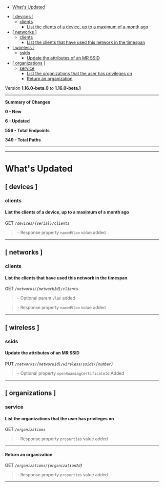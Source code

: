  - [What's Updated](#whats-updated)
  * [\[ devices \]](#-devices-)
    + [clients](#clients)
      - [List the clients of a device, up to a maximum of a month ago](#list-the-clients-of-a-device-up-to-a-maximum-of-a-month-ago)
  * [\[ networks \]](#-networks-)
    + [clients](#clients-1)
      - [List the clients that have used this network in the timespan](#list-the-clients-that-have-used-this-network-in-the-timespan)
  * [\[ wireless \]](#-wireless-)
    + [ssids](#ssids)
      - [Update the attributes of an MR SSID](#update-the-attributes-of-an-mr-ssid)
  * [\[ organizations \]](#-organizations-)
    + [service](#service)
      - [List the organizations that the user has privileges on](#list-the-organizations-that-the-user-has-privileges-on)
      - [Return an organization](#return-an-organization)
 
Version **1.16.0-beta.0** _to_ **1.16.0-beta.1**

* * *

**Summary of Changes**

**0 - New**

**6 - Updated**

**556 - Total Endpoints**

**349 - Total Paths**

* * *

* * *

What's Updated
==============

\[ devices \]
-------------

### clients

#### List the clients of a device, up to a maximum of a month ago

GET _`/devices/{serial}/clients`_

> \- Response property `namedVlan` value added

* * *

\[ networks \]
--------------

### clients

#### List the clients that have used this network in the timespan

GET _`/networks/{networkId}/clients`_

> \- Optional param `vlan` added

> \- Response property `namedVlan` value added

* * *

\[ wireless \]
--------------

### ssids

#### Update the attributes of an MR SSID

PUT _`/networks/{networkId}/wireless/ssids/{number}`_

> \- Optional property `openRoamingCertificateId` Added

* * *

\[ organizations \]
-------------------

### service

#### List the organizations that the user has privileges on

GET _`/organizations`_

> \- Response property `properties` value added

* * *

#### Return an organization

GET _`/organizations/{organizationId}`_

> \- Response property `properties` value added

* * *